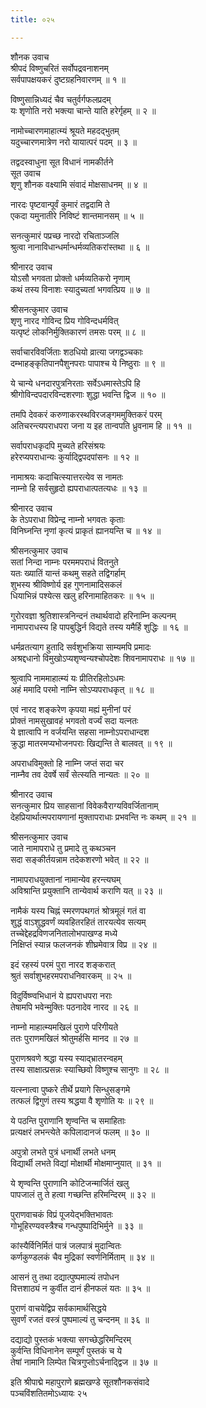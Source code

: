 ```yaml
---
title: ०२५

---
```

शौनक उवाच  
श्रीपदं विष्णुचरितं सर्वोपद्रवनाशनम्  
सर्वपापक्षयकरं दुष्टग्रहनिवारणम् ॥ १ ॥


विष्णुसान्निध्यदं चैव चतुर्वर्गफलप्रदम्  
यः शृणोति नरो भक्त्या चान्ते याति हरेर्गृहम् ॥ २ ॥


नामोच्चारणमाहात्म्यं श्रूयते महदद्भुतम्  
यदुच्चारणमात्रेण नरो यायात्परं पदम् ॥ ३ ॥


तद्वदस्वाधुना सूत विधानं नामकीर्तने  
सूत उवाच  
शृणु शौनक वक्ष्यामि संवादं मोक्षसाधनम् ॥ ४ ॥


नारदः पृष्टवान्पूर्वं कुमारं तद्वदामि ते  
एकदा यमुनातीरे निविष्टं शान्तमानसम् ॥ ५ ॥


सनत्कुमारं पप्रच्छ नारदो रचिताञ्जलि  
श्रुत्वा नानाविधान्धर्मान्धर्मव्यतिकरांस्तथा ॥ ६ ॥


श्रीनारद उवाच  
योऽसौ भगवता प्रोक्तो धर्मव्यतिकरो नृणाम्  
कथं तस्य विनाशः स्यादुच्यतां भगवत्प्रिय ॥ ७ ॥


श्रीसनत्कुमार उवाच  
शृणु नारद गोविन्द प्रिय गोविन्दधर्मवित्  
यत्पृष्टं लोकनिर्मुक्तिकारणं तमसः परम् ॥ ८ ॥


सर्वाचारविवर्जिताः शठधियो व्रात्या जगद्वञ्चकाः  
दम्भाहङ्कृतिपानपैशुनपराः पापाश्च ये निष्ठुराः ॥ ९ ॥


ये चान्ये धनदारपुत्रनिरताः सर्वेऽधमास्तेऽपि हि  
श्रीगोविन्दपदारविन्दशरणाः शुद्धा भवन्ति द्विज ॥ १० ॥


तमपि देवकरं करुणाकरस्थविरजङ्गममुक्तिकरं परम्  
अतिचरन्त्यपराधपरा जना य इह तान्वपति ध्रुवनाम हि ॥ ११ ॥


सर्वापराधकृदपि मुच्यते हरिसंश्रयः  
हरेरप्यपराधान्यः कुर्याद्द्विपदपांसनः ॥ १२ ॥


नामाश्रयः कदाचित्स्यात्तरत्येव स नामतः  
नाम्नो हि सर्वसुहृदो ह्यपराधात्पतत्यधः ॥ १३ ॥


श्रीनारद उवाच  
के तेऽपराधा विप्रेन्द्र नाम्नो भगवतः कृताः  
विनिघ्नन्ति नृणां कृत्यं प्राकृतं ह्यानयन्ति च ॥ १४ ॥


श्रीसनत्कुमार उवाच  
सतां निन्दा नाम्नः परममपराधं वितनुते  
यतः ख्यातिं यान्तं कथमु सहते तद्विगर्हाम्  
शुभस्य श्रीविष्णोर्य इह गुणनामादिसकलं  
धियाभिन्नं पश्येत्स खलु हरिनामाहितकरः ॥ १५ ॥


गुरोरवज्ञा श्रुतिशास्त्रनिन्दनं तथार्थवादो हरिनाम्नि कल्पनम्  
नामापराधस्य हि पापबुद्धिर्न विद्यते तस्य यमैर्हि शुद्धिः ॥ १६ ॥


धर्मव्रतत्याग हुतादि सर्वशुभक्रिया साम्यमपि प्रमादः  
अश्रद्दधानो विमुखोऽप्यशृण्वन्यश्चोपदेशः शिवनामापराधः ॥ १७ ॥


श्रुत्वापि नाममाहात्म्यं यः प्रीतिरहितोऽधमः  
अहं ममादि परमो नाम्नि सोऽप्यपराधकृत् ॥ १८ ॥


एवं नारद शङ्करेण कृपया मह्यं मुनीनां परं  
प्रोक्तं नामसुखावहं भगवतो वर्ज्यं सदा यत्नतः  
ये ज्ञात्वापि न वर्जयन्ति सहसा नाम्नोऽपराधान्दश  
क्रुद्धा मातरमप्यभोजनपराः खिद्यन्ति ते बालवत् ॥ १९ ॥


अपराधविमुक्तो हि नाम्नि जप्तं सदा चर  
नाम्नैव तव देवर्षे सर्वं सेत्स्यति नान्यतः ॥ २० ॥


श्रीनारद उवाच  
सनत्कुमार प्रिय साहसानां विवेकवैराग्यविवर्जितानाम्  
देहप्रियार्थात्मपरायणानां मुक्तापराधाः प्रभवन्ति नः कथम् ॥ २१ ॥


श्रीसनत्कुमार उवाच  
जाते नामापराधे तु प्रमादे तु कथञ्चन  
सदा सङ्कीर्तयन्नाम तदेकशरणो भवेत् ॥ २२ ॥


नामापराधयुक्तानां नामान्येव हरन्त्यघम्  
अविश्रान्ति प्रयुक्तानि तान्येवार्थ कराणि यत् ॥ २३ ॥


नामैकं यस्य चिह्नं स्मरणपथगतं श्रोत्रमूलं गतं वा  
शुद्धं वाऽशुद्धवर्णं व्यवहितरहितं तारयत्येव सत्यम्  
तच्चेद्देहद्रविणजनितालोभपाखण्ड मध्ये  
निक्षिप्तं स्यान्न फलजनकं शीघ्रमेवात्र विप्र ॥ २४ ॥


इदं रहस्यं परमं पुरा नारद शङ्करात्  
श्रुतं सर्वाशुभहरमपराधनिवारकम् ॥ २५ ॥


विदुर्विष्ण्वभिधानं ये ह्यपराधपरा नराः  
तेषामपि भवेन्मुक्तिः पठनादेव नारद ॥ २६ ॥


नाम्नो माहात्म्यमखिलं पुराणे परिगीयते  
ततः पुराणमखिलं श्रोतुमर्हसि मानद ॥ २७ ॥


पुराणश्रवणे श्रद्धा यस्य स्याद्भ्रातरन्वहम्  
तस्य साक्षात्प्रसन्नः स्याच्छिवो विष्णुश्च सानुगः ॥ २८ ॥


यत्स्नात्वा पुष्करे तीर्थे प्रयागे सिन्धुसङ्गमे  
तत्फलं द्विगुणं तस्य श्रद्धया वै शृणोति यः ॥ २९ ॥


ये पठन्ति पुराणानि शृण्वन्ति च समाहिताः  
प्रत्यक्षरं लभन्त्येते कपिलादानजं फलम् ॥ ३० ॥


अपुत्रो लभते पुत्रं धनार्थी लभते धनम्  
विद्यार्थी लभते विद्यां मोक्षार्थी मोक्षमाप्नुयात् ॥ ३१ ॥


ये शृण्वन्ति पुराणानि कोटिजन्मार्जितं खलु  
पापजालं तु ते हत्वा गच्छन्ति हरिमन्दिरम् ॥ ३२ ॥


पुराणवाचकं विप्रं पूजयेद्भक्तिभावतः  
गोभूहिरण्यवस्त्रैश्च गन्धपुष्पादिभिर्मुने ॥ ३३ ॥


कांस्यैर्विनिर्मितं पात्रं जलपात्रं मुदान्वितः  
कर्णकुण्डलकं चैव मुद्रिकां स्वर्णनिर्मिताम् ॥ ३४ ॥


आसनं तु तथा दद्यात्पुष्पमाल्यं तपोधन  
वित्तशाठ्यं न कुर्वीत दानं हीनफलं यतः ॥ ३५ ॥


पुराणं वाचयेद्विप्र सर्वकामार्थसिद्धये  
सुवर्णं रजतं वस्त्रं पुष्पमाल्यं तु चन्दनम् ॥ ३६ ॥


दद्याद्यो पुस्तकं भक्त्या सगच्छेद्धरिमन्दिरम्  
कुर्वन्ति विधिनानेन सम्पूर्णं पुस्तकं च ये  
तेषां नामानि लिम्पेत चित्रगुप्तोऽर्चनाद्द्विज ॥ ३७ ॥


इति श्रीपाद्मे महापुराणे ब्रह्मखण्डे सूतशौनकसंवादे  
पञ्चविंशतितमोऽध्यायः २५